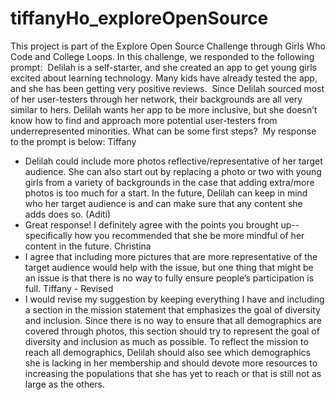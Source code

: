 # tiffanyHo_exploreOpenSource
This project is part of the Explore Open Source Challenge through Girls Who Code and College Loops. In this challenge, we responded to the following prompt:  Delilah is a self-starter, and she created an app to get young girls excited about learning technology. Many kids have already tested the app, and she has been getting very positive reviews.  Since Delilah sourced most of her user-testers through her network, their backgrounds are all very similar to hers. Delilah wants her app to be more inclusive, but she doesn’t know how to find and approach more potential user-testers from underrepresented minorities. What can be some first steps?  My response to the prompt is below:
Tiffany
* Delilah could include more photos reflective/representative of her target audience. She can also start out by replacing a photo or two with young girls from a variety of backgrounds in the case that adding extra/more photos is too much for a start. In the future, Delilah can keep in mind who her target audience is and can make sure that any content she adds does so.
(Aditi) 
* Great response!  I definitely agree with the points you brought up--specifically how you recommended that she be more mindful of her content in the future. 
Christina
* I agree that including more pictures that are more representative of the target audience would help with the issue, but one thing that might be an issue is that there is no way to fully ensure people’s participation is full.
Tiffany - Revised
* I would revise my suggestion by keeping everything I have and including a section in the mission statement that emphasizes the goal of diversity and inclusion.
Since there is no way to ensure that all demographics are covered through photos, this section should try to represent the goal of diversity and inclusion as much as possible.
To reflect the mission to reach all demographics, Delilah should also see which demographics she is lacking in her membership and should devote more resources to increasing the populations that she has yet to reach or that is still not as large as the others.
